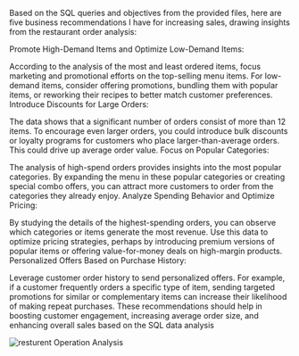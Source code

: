 Based on the SQL queries and objectives from the provided files, here are five business recommendations I have for increasing sales, drawing insights from the restaurant order analysis:

Promote High-Demand Items and Optimize Low-Demand Items:

According to the analysis of the most and least ordered items, focus marketing and promotional efforts on the top-selling menu items. For low-demand items, consider offering promotions, bundling them with popular items, or reworking their recipes to better match customer preferences.
Introduce Discounts for Large Orders:

The data shows that a significant number of orders consist of more than 12 items. To encourage even larger orders, you could introduce bulk discounts or loyalty programs for customers who place larger-than-average orders. This could drive up average order value.
Focus on Popular Categories:

The analysis of high-spend orders provides insights into the most popular categories. By expanding the menu in these popular categories or creating special combo offers, you can attract more customers to order from the categories they already enjoy.
Analyze Spending Behavior and Optimize Pricing:

By studying the details of the highest-spending orders, you can observe which categories or items generate the most revenue. Use this data to optimize pricing strategies, perhaps by introducing premium versions of popular items or offering value-for-money deals on high-margin products.
Personalized Offers Based on Purchase History:

Leverage customer order history to send personalized offers. For example, if a customer frequently orders a specific type of item, sending targeted promotions for similar or complementary items can increase their likelihood of making repeat purchases.
These recommendations should help in boosting customer engagement, increasing average order size, and enhancing overall sales based on the SQL data analysis

![resturent Operation Analysis](https://github.com/user-attachments/assets/b9f6c5b1-8383-4a5d-92ec-1adc930d5bcf)



